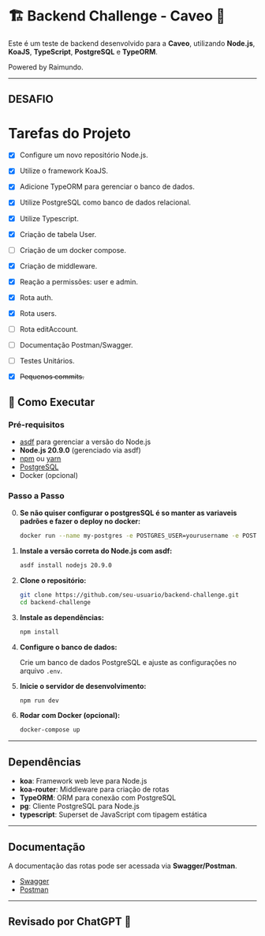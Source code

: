 # 🏗️ Backend Challenge - Caveo 🚀

Este é um teste de backend desenvolvido para a **Caveo**, utilizando **Node.js**, **KoaJS**, **TypeScript**, **PostgreSQL** e **TypeORM**.

Powered by Raimundo.

---
## DESAFIO

# Tarefas do Projeto

- [x] Configure um novo repositório Node.js.
- [x] Utilize o framework KoaJS.
- [x] Adicione TypeORM para gerenciar o banco de dados.
- [x] Utilize PostgreSQL como banco de dados relacional.
- [x] Utilize Typescript.
- [x] Criação de tabela User.
- [ ] Criação de um docker compose.
- [x] Criação de middleware.
- [x] Reação a permissões: user e admin.
- [x] Rota auth.
- [x] Rota users.
- [ ] Rota editAccount.
- [ ] Documentação Postman/Swagger.
- [ ] Testes Unitários.
- [x] ~~Pequenos commits.~~


## 🚀 Como Executar

### Pré-requisitos

- [asdf](https://asdf-vm.com/guide/getting-started.html) para gerenciar a versão do Node.js
- **Node.js 20.9.0** (gerenciado via asdf)
- [npm](https://www.npmjs.com/get-npm) ou [yarn](https://yarnpkg.com/getting-started)
- [PostgreSQL](https://www.postgresql.org/)
- Docker (opcional)

### Passo a Passo
0. **Se não quiser configurar o postgresSQL é so manter as variaveis padrões e fazer o deploy no docker:**
   ```bash
   docker run --name my-postgres -e POSTGRES_USER=yourusername -e POSTGRES_PASSWORD=yourpassword -e POSTGRES_DB=yourdbname -p 5432:5432 -d postgres
   ```
1. **Instale a versão correta do Node.js com asdf:**

   ```bash
   asdf install nodejs 20.9.0
   ```

2. **Clone o repositório:**

   ```bash
   git clone https://github.com/seu-usuario/backend-challenge.git
   cd backend-challenge
   ```

3. **Instale as dependências:**

   ```bash
   npm install
   ```

4. **Configure o banco de dados:**

   Crie um banco de dados PostgreSQL e ajuste as configurações no arquivo `.env`.

5. **Inicie o servidor de desenvolvimento:**

   ```bash
   npm run dev
   ```

6. **Rodar com Docker (opcional):**

   ```bash
   docker-compose up
   ```

---

## Dependências

- **koa**: Framework web leve para Node.js
- **koa-router**: Middleware para criação de rotas
- **TypeORM**: ORM para conexão com PostgreSQL
- **pg**: Cliente PostgreSQL para Node.js
- **typescript**: Superset de JavaScript com tipagem estática

---

## Documentação

A documentação das rotas pode ser acessada via **Swagger/Postman**.

- [Swagger](https://swagger.io/tools/swagger-ui/)
- [Postman](https://www.postman.com/)

---

## Revisado por ChatGPT 🤖
``` 

